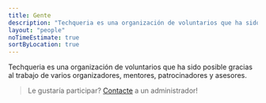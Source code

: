 ```yaml
---
title: Gente
description: "Techqueria es una organización de voluntarios que ha sido posible gracias al trabajo de varios organizadores, mentores, patrocinadores y asesores."
layout: "people"
noTimeEstimate: true
sortByLocation: true
---
```


Techqueria es una organización de voluntarios que ha sido posible gracias al trabajo de varios organizadores, mentores, patrocinadores y asesores.

> Le gustaría participar? [Contacte](/contact/) a un administrador!
